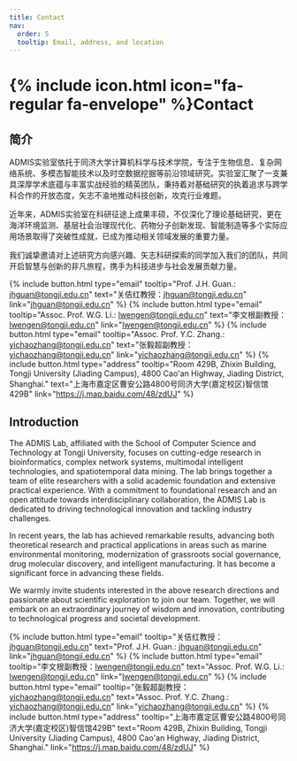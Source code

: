 ```yaml
---
title: Contact
nav:
  order: 5
  tooltip: Email, address, and location
---
```


# {% include icon.html icon="fa-regular fa-envelope" %}Contact

## 简介

ADMIS实验室依托于同济大学计算机科学与技术学院，专注于生物信息、复杂网络系统、多模态智能技术以及时空数据挖掘等前沿领域研究。实验室汇聚了一支兼具深厚学术底蕴与丰富实战经验的精英团队，秉持着对基础研究的执着追求与跨学科合作的开放态度，矢志不渝地推动科技创新，攻克行业难题。

近年来，ADMIS实验室在科研征途上成果丰硕，不仅深化了理论基础研究，更在海洋环境监测、基层社会治理现代化、药物分子创新发现、智能制造等多个实际应用场景取得了突破性成就，已成为推动相关领域发展的重要力量。

我们诚挚邀请对上述研究方向感兴趣、矢志科研探索的同学加入我们的团队，共同开启智慧与创新的非凡旅程，携手为科技进步与社会发展贡献力量。

{%
  include button.html
  type="email"
  tooltip="Prof. J.H. Guan.: jhguan@tongji.edu.cn"
  text="关佶红教授：jhguan@tongji.edu.cn"
  link="jhguan@tongji.edu.cn"
%}
{%
  include button.html
  type="email"
  tooltip="Assoc. Prof. W.G. Li.: lwengen@tongji.edu.cn"
  text="李文根副教授：lwengen@tongji.edu.cn"
  link="lwengen@tongji.edu.cn"
%}
{%
  include button.html
  type="email"
  tooltip="Assoc. Prof. Y.C. Zhang.: yichaozhang@tongji.edu.cn"
  text="张毅超副教授：yichaozhang@tongji.edu.cn"
  link="yichaozhang@tongji.edu.cn"
%}
{%
  include button.html
  type="address"
  tooltip="Room 429B, Zhixin Building, Tongji University (Jiading Campus), 4800 Cao'an Highway, Jiading District, Shanghai."
  text="上海市嘉定区曹安公路4800号同济大学(嘉定校区)智信馆429B"
  link="https://j.map.baidu.com/48/zdUJ"
%}


## Introduction

The ADMIS Lab, affiliated with the School of Computer Science and Technology at Tongji University, focuses on cutting-edge research in bioinformatics, complex network systems, multimodal intelligent technologies, and spatiotemporal data mining. The lab brings together a team of elite researchers with a solid academic foundation and extensive practical experience. With a commitment to foundational research and an open attitude towards interdisciplinary collaboration, the ADMIS Lab is dedicated to driving technological innovation and tackling industry challenges.

In recent years, the lab has achieved remarkable results, advancing both theoretical research and practical applications in areas such as marine environmental monitoring, modernization of grassroots social governance, drug molecular discovery, and intelligent manufacturing. It has become a significant force in advancing these fields.

We warmly invite students interested in the above research directions and passionate about scientific exploration to join our team. Together, we will embark on an extraordinary journey of wisdom and innovation, contributing to technological progress and societal development.

{%
  include button.html
  type="email"
  tooltip="关佶红教授：jhguan@tongji.edu.cn"
  text="Prof. J.H. Guan.: jhguan@tongji.edu.cn"
  link="jhguan@tongji.edu.cn"
%}
{%
  include button.html
  type="email"
  tooltip="李文根副教授：lwengen@tongji.edu.cn"
  text="Assoc. Prof. W.G. Li.: lwengen@tongji.edu.cn"
  link="lwengen@tongji.edu.cn"
%}
{%
  include button.html
  type="email"
  tooltip="张毅超副教授：yichaozhang@tongji.edu.cn"
  text="Assoc. Prof. Y.C. Zhang.: yichaozhang@tongji.edu.cn"
  link="yichaozhang@tongji.edu.cn"
%}
{%
  include button.html
  type="address"
  tooltip="上海市嘉定区曹安公路4800号同济大学(嘉定校区)智信馆429B"
  text="Room 429B, Zhixin Building, Tongji University (Jiading Campus), 4800 Cao'an Highway, Jiading District, Shanghai."
  link="https://j.map.baidu.com/48/zdUJ"
%}

